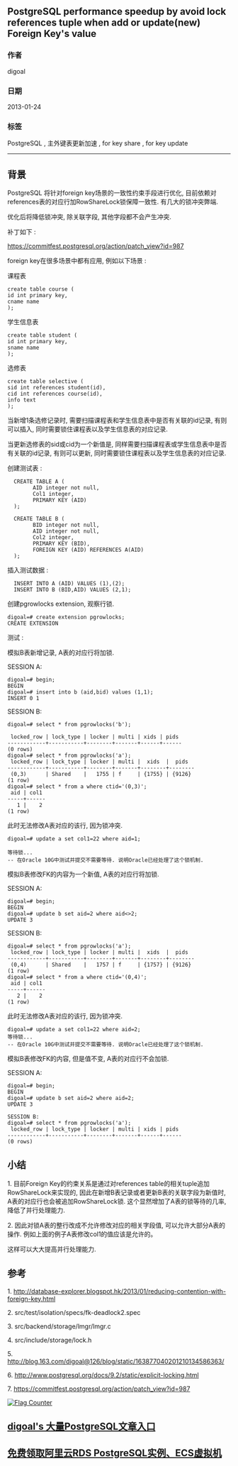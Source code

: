 ## PostgreSQL performance speedup by avoid lock references tuple when add or update(new) Foreign Key's value  
                                                                      
### 作者                                                                         
digoal                                                                 
                                                                  
### 日期                                                                                                                                     
2013-01-24                                                               
                                                                     
### 标签                                                                  
PostgreSQL , 主外键表更新加速 , for key share , for key update     
                                                                                                                                        
----                                                                                                                                  
                                                                                                                                           
## 背景                 
PostgreSQL 将针对foreign key场景的一致性约束手段进行优化, 目前依赖对references表的对应行加RowShareLock锁保障一致性. 有几大的锁冲突弊端.   
  
优化后将降低锁冲突, 除关联字段, 其他字段都不会产生冲突.  
  
补丁如下 :   
  
https://commitfest.postgresql.org/action/patch_view?id=987  
  
foreign key在很多场景中都有应用, 例如以下场景 :   
  
课程表  
  
```  
create table course (  
id int primary key,  
cname name  
);  
```  
  
学生信息表  
  
```  
create table student (  
id int primary key,  
sname name  
);  
```  
  
选修表  
  
```  
create table selective (  
sid int references student(id),  
cid int references course(id),  
info text  
);  
```  
  
当新增1条选修记录时, 需要扫描课程表和学生信息表中是否有关联的id记录, 有则可以插入, 同时需要锁住课程表以及学生信息表的对应记录.  
  
当更新选修表的sid或cid为一个新值是, 同样需要扫描课程表或学生信息表中是否有关联的id记录, 有则可以更新, 同时需要锁住课程表以及学生信息表的对应记录.  
  
创建测试表 :    
  
```  
  CREATE TABLE A (  
        AID integer not null,  
        Col1 integer,  
        PRIMARY KEY (AID)  
  );  
  
  CREATE TABLE B (  
        BID integer not null,  
        AID integer not null,  
        Col2 integer,  
        PRIMARY KEY (BID),  
        FOREIGN KEY (AID) REFERENCES A(AID)  
  );  
```  
  
插入测试数据 :   
  
```  
  INSERT INTO A (AID) VALUES (1),(2);  
  INSERT INTO B (BID,AID) VALUES (2,1);  
```  
  
创建pgrowlocks extension, 观察行锁.  
  
```  
digoal=# create extension pgrowlocks;  
CREATE EXTENSION  
```  
  
测试 :   
  
模拟B表新增记录,  A表的对应行将加锁.  
  
SESSION A:  
  
```  
digoal=# begin;  
BEGIN  
digoal=# insert into b (aid,bid) values (1,1);  
INSERT 0 1  
```  
  
SESSION B:  
  
```  
digoal=# select * from pgrowlocks('b');  
  
 locked_row | lock_type | locker | multi | xids | pids   
------------+-----------+--------+-------+------+------  
(0 rows)  
digoal=# select * from pgrowlocks('a');  
 locked_row | lock_type | locker | multi |  xids  |  pids    
------------+-----------+--------+-------+--------+--------  
 (0,3)      | Shared    |   1755 | f     | {1755} | {9126}  
(1 row)  
digoal=# select * from a where ctid='(0,3)';  
 aid | col1   
-----+------  
   1 |    2  
(1 row)  
```  
  
此时无法修改A表对应的该行, 因为锁冲突.  
  
```  
digoal=# update a set col1=22 where aid=1;  
  
等待锁...  
-- 在Oracle 10G中测试并提交不需要等待. 说明Oracle已经处理了这个锁机制.  
```  
    
模拟B表修改FK的内容为一个新值,  A表的对应行将加锁.  
  
SESSION A:  
  
```  
digoal=# begin;  
BEGIN  
digoal=# update b set aid=2 where aid<>2;  
UPDATE 3  
```  
  
SESSION B:  
  
```  
digoal=# select * from pgrowlocks('a');  
 locked_row | lock_type | locker | multi |  xids  |  pids    
------------+-----------+--------+-------+--------+--------  
 (0,4)      | Shared    |   1757 | f     | {1757} | {9126}  
(1 row)  
digoal=# select * from a where ctid='(0,4)';  
 aid | col1   
-----+------  
   2 |    2  
(1 row)  
```  
  
此时无法修改A表对应的该行, 因为锁冲突.  
  
```  
digoal=# update a set col1=22 where aid=2;  
等待锁...  
-- 在Oracle 10G中测试并提交不需要等待. 说明Oracle已经处理了这个锁机制.  
```  
  
模拟B表修改FK的内容, 但是值不变,  A表的对应行不会加锁.  
  
SESSION A:  
  
```  
digoal=# begin;  
BEGIN  
digoal=# update b set aid=2 where aid=2;  
UPDATE 3  
  
SESSION B:  
digoal=# select * from pgrowlocks('a');  
 locked_row | lock_type | locker | multi | xids | pids   
------------+-----------+--------+-------+------+------  
(0 rows)  
```  
  
## 小结  
1\. 目前Foreign Key的约束关系是通过对references table的相关tuple追加RowShareLock来实现的, 因此在新增B表记录或者更新B表的关联字段为新值时,  A表的对应行也会被追加RowShareLock锁. 这个显然增加了A表的锁等待的几率, 降低了并行处理能力.  
  
2\. 因此对锁A表的整行改成不允许修改对应的相关字段值, 可以允许大部分A表的操作. 例如上面的例子A表修改col1的值应该是允许的。  
  
这样可以大大提高并行处理能力.  
  
## 参考  
1\. http://database-explorer.blogspot.hk/2013/01/reducing-contention-with-foreign-key.html  
  
2\. src/test/isolation/specs/fk-deadlock2.spec  
  
3\. src/backend/storage/lmgr/lmgr.c  
  
4\. src/include/storage/lock.h  
  
5\. http://blog.163.com/digoal@126/blog/static/163877040201210134586363/  
  
6\. http://www.postgresql.org/docs/9.2/static/explicit-locking.html  
  
7\. https://commitfest.postgresql.org/action/patch_view?id=987  
  
<a rel="nofollow" href="http://info.flagcounter.com/h9V1"  ><img src="http://s03.flagcounter.com/count/h9V1/bg_FFFFFF/txt_000000/border_CCCCCC/columns_2/maxflags_12/viewers_0/labels_0/pageviews_0/flags_0/"  alt="Flag Counter"  border="0"  ></a>  
  
  
  
  
  
  
## [digoal's 大量PostgreSQL文章入口](https://github.com/digoal/blog/blob/master/README.md "22709685feb7cab07d30f30387f0a9ae")
  
  
## [免费领取阿里云RDS PostgreSQL实例、ECS虚拟机](https://free.aliyun.com/ "57258f76c37864c6e6d23383d05714ea")
  
